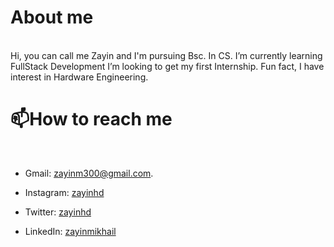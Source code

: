 # About me
<br>
Hi, you can call me Zayin and I'm pursuing Bsc. In CS. I’m currently learning FullStack Development
I’m looking to get my first Internship. Fun fact, I have interest in Hardware Engineering.

# 📫How to reach me
<br>

* Gmail: zayinm300@gmail.com.

* Instagram: [zayinhd](https://www.instagram.com/zayinhd/)

* Twitter: [zayinhd](https://twitter.com/zayinhd)

* LinkedIn: [zayinmikhail](https://www.linkedin.com/in/zayin-mikhail-229400269/)

